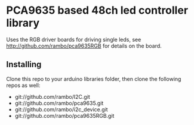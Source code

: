 # PCA9635 based 48ch led controller library

Uses the RGB driver boards for driving single leds, see http://github.com/rambo/pca9635RGB for details on the board.

## Installing

Clone this repo to your arduino libraries folder, then clone the following repos as well:

  * git://github.com/rambo/I2C.git
  * git://github.com/rambo/pca9635.git
  * git://github.com/rambo/i2c_device.git
  * git://github.com/rambo/pca9635RGB.git
